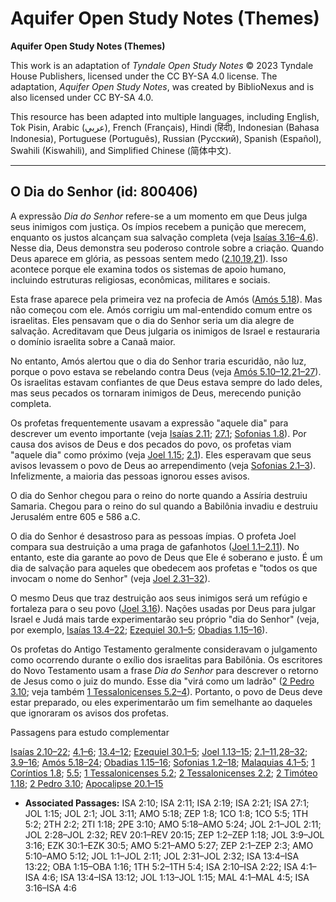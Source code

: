 # Aquifer Open Study Notes (Themes)

**Aquifer Open Study Notes (Themes)**

This work is an adaptation of *Tyndale Open Study Notes* © 2023 Tyndale House Publishers, licensed under the CC BY\-SA 4\.0 license. The adaptation, *Aquifer Open Study Notes*, was created by BiblioNexus and is also licensed under CC BY\-SA 4\.0\.

This resource has been adapted into multiple languages, including English, Tok Pisin, Arabic (عربي), French (Français), Hindi (हिंदी), Indonesian (Bahasa Indonesia), Portuguese (Português), Russian (Русский), Spanish (Español), Swahili (Kiswahili), and Simplified Chinese (简体中文).



--------------------------------

## O Dia do Senhor (id: 800406)

A expressão *Dia do* *Senhor* refere\-se a um momento em que Deus julga seus inimigos com justiça. Os ímpios recebem a punição que merecem, enquanto os justos alcançam sua salvação completa (veja [Isaías 3\.16–4\.6](https://ref.ly/Isa3:16-Isa4:6)). Nesse dia, Deus demonstra seu poderoso controle sobre a criação. Quando Deus aparece em glória, as pessoas sentem medo ([2\.10](https://ref.ly/Isa2:10),[19](https://ref.ly/Isa2:19),[21](https://ref.ly/Isa2:21)). Isso acontece porque ele examina todos os sistemas de apoio humano, incluindo estruturas religiosas, econômicas, militares e sociais.

Esta frase aparece pela primeira vez na profecia de Amós ([Amós 5\.18](https://ref.ly/Amos5:18)). Mas não começou com ele. Amós corrigiu um mal\-entendido comum entre os israelitas. Eles pensavam que o dia do Senhor seria um dia alegre de salvação. Acreditavam que Deus julgaria os inimigos de Israel e restauraria o domínio israelita sobre a Canaã maior.

No entanto, Amós alertou que o dia do Senhor traria escuridão, não luz, porque o povo estava se rebelando contra Deus (veja [Amós 5\.10–12](https://ref.ly/Amos5:10-Amos5:12),[21–27](https://ref.ly/Amos5:21-Amos5:27)). Os israelitas estavam confiantes de que Deus estava sempre do lado deles, mas seus pecados os tornaram inimigos de Deus, merecendo punição completa.

Os profetas frequentemente usavam a expressão "aquele dia" para descrever um evento importante (veja [Isaías 2\.11](https://ref.ly/Isa2:11); [27\.1](https://ref.ly/Isa27:1); [Sofonias 1\.8](https://ref.ly/Zeph1:8)). Por causa dos avisos de Deus e dos pecados do povo, os profetas viam "aquele dia" como próximo (veja [Joel 1\.15](https://ref.ly/Joel1:15); [2\.1](https://ref.ly/Joel2:1)). Eles esperavam que seus avisos levassem o povo de Deus ao arrependimento (veja [Sofonias 2\.1–3](https://ref.ly/Zeph2:1-Zeph2:3)). Infelizmente, a maioria das pessoas ignorou esses avisos.

O dia do Senhor chegou para o reino do norte quando a Assíria destruiu Samaria. Chegou para o reino do sul quando a Babilônia invadiu e destruiu Jerusalém entre 605 e 586 a.C.

O dia do Senhor é desastroso para as pessoas ímpias. O profeta Joel compara sua destruição a uma praga de gafanhotos ([Joel 1\.1–2\.11](https://ref.ly/Joel1:1-Joel2:11)). No entanto, este dia garante ao povo de Deus que Ele é soberano e justo. É um dia de salvação para aqueles que obedecem aos profetas e "todos os que invocam o nome do Senhor" (veja [Joel 2\.31–32](https://ref.ly/Joel2:31-Joel2:32)).

O mesmo Deus que traz destruição aos seus inimigos será um refúgio e fortaleza para o seu povo ([Joel 3\.16](https://ref.ly/Joel3:16)). Nações usadas por Deus para julgar Israel e Judá mais tarde experimentarão seu próprio "dia do Senhor" (veja, por exemplo, [Isaías 13\.4–22](https://ref.ly/Isa13:4-Isa13:22); [Ezequiel 30\.1–5](https://ref.ly/Ezek30:1-Ezek30:5); [Obadias 1\.15–16](https://ref.ly/Obad1:15-Obad1:16)).

Os profetas do Antigo Testamento geralmente consideravam o julgamento como ocorrendo durante o exílio dos israelitas para Babilônia. Os escritores do Novo Testamento usam a frase *Dia do* *Senhor* para descrever o retorno de Jesus como o juiz do mundo. Esse dia "virá como um ladrão" ([2 Pedro 3\.10](https://ref.ly/2Pet3:10); veja também [1 Tessalonicenses 5\.2–4](https://ref.ly/1Thess5:2-1Thess5:4)). Portanto, o povo de Deus deve estar preparado, ou eles experimentarão um fim semelhante ao daqueles que ignoraram os avisos dos profetas.

Passagens para estudo complementar

[Isaías 2\.10–22](https://ref.ly/Isa2:10-Isa2:22); [4\.1–6](https://ref.ly/Isa4:1-Isa4:6); [13\.4–12](https://ref.ly/Isa13:4-Isa13:12); [Ezequiel 30\.1–5](https://ref.ly/Ezek30:1-Ezek30:5); [Joel 1\.13–15](https://ref.ly/Joel1:13-Joel1:15); [2\.1–11](https://ref.ly/Joel2:1-Joel2:11),[28–32](https://ref.ly/Joel2:28-Joel2:32); [3\.9–16](https://ref.ly/Joel3:9-Joel3:16); [Amós 5\.18–24](https://ref.ly/Amos5:18-Amos5:24); [Obadias 1\.15–16](https://ref.ly/Obad1:15-Obad1:16); [Sofonias 1\.2–18](https://ref.ly/Zeph1:2-Zeph1:18); [Malaquias 4\.1–5](https://ref.ly/Mal4:1-Mal4:5); [1 Coríntios 1\.8](https://ref.ly/1Cor1:8); [5\.5](https://ref.ly/1Cor5:5); [1 Tessalonicenses 5\.2](https://ref.ly/1Thess5:2); [2 Tessalonicenses 2\.2](https://ref.ly/2Thess2:2); [2 Timóteo 1\.18](https://ref.ly/2Tim1:18); [2 Pedro 3\.10](https://ref.ly/2Pet3:10); [Apocalipse 20\.1–15](https://ref.ly/Rev20:1-Rev20:15)

* **Associated Passages:** ISA 2:10; ISA 2:11; ISA 2:19; ISA 2:21; ISA 27:1; JOL 1:15; JOL 2:1; JOL 3:11; AMO 5:18; ZEP 1:8; 1CO 1:8; 1CO 5:5; 1TH 5:2; 2TH 2:2; 2TI 1:18; 2PE 3:10; AMO 5:18–AMO 5:24; JOL 2:1–JOL 2:11; JOL 2:28–JOL 2:32; REV 20:1–REV 20:15; ZEP 1:2–ZEP 1:18; JOL 3:9–JOL 3:16; EZK 30:1–EZK 30:5; AMO 5:21–AMO 5:27; ZEP 2:1–ZEP 2:3; AMO 5:10–AMO 5:12; JOL 1:1–JOL 2:11; JOL 2:31–JOL 2:32; ISA 13:4–ISA 13:22; OBA 1:15–OBA 1:16; 1TH 5:2–1TH 5:4; ISA 2:10–ISA 2:22; ISA 4:1–ISA 4:6; ISA 13:4–ISA 13:12; JOL 1:13–JOL 1:15; MAL 4:1–MAL 4:5; ISA 3:16–ISA 4:6

